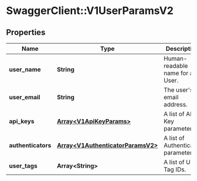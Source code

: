 # SwaggerClient::V1UserParamsV2

## Properties
Name | Type | Description | Notes
------------ | ------------- | ------------- | -------------
**user_name** | **String** | Human-readable name for a User. | 
**user_email** | **String** | The user&#x27;s email address. | [optional] 
**api_keys** | [**Array&lt;V1ApiKeyParams&gt;**](V1ApiKeyParams.md) | A list of API Key parameters. | 
**authenticators** | [**Array&lt;V1AuthenticatorParamsV2&gt;**](V1AuthenticatorParamsV2.md) | A list of Authenticator parameters. | 
**user_tags** | **Array&lt;String&gt;** | A list of User Tag IDs. | 

